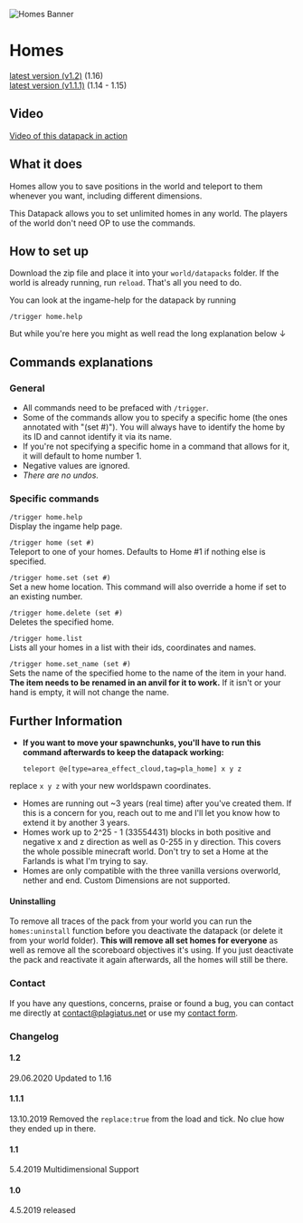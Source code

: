 ![Homes Banner](https://raw.githubusercontent.com/Plagiatus/datapacks/master/homes/banner.png "Homes")

# Homes

[latest version (v1.2)](https://github.com/Plagiatus/datapacks/raw/master/homes/homes_v1.2.zip) (1.16)  
[latest version (v1.1.1)](https://github.com/Plagiatus/datapacks/raw/master/homes/homes_v1.1.1.zip) (1.14 - 1.15)

## Video

[Video of this datapack in action](https://www.youtube.com/watch?v=Qz3sOGlcX4c&)

## What it does

Homes allow you to save positions in the world and teleport to them whenever you want, including different dimensions.

This Datapack allows you to set unlimited homes in any world. The players of the world don't need OP to use the commands.

## How to set up

Download the zip file and place it into your `world/datapacks` folder. If the world is already running, run `reload`. That's all you need to do.  

You can look at the ingame-help for the datapack by running

    /trigger home.help

But while you're here you might as well read the long explanation below ↓

## Commands explanations

### General

- All commands need to be prefaced with `/trigger`.  
- Some of the commands allow you to specify a specific home (the ones annotated with "(set #)"). You will always have to identify the home by its ID and cannot identify it via its name.  
- If you're not specifying a specific home in a command that allows for it, it will default to home number 1.  
- Negative values are ignored.  
- _There are no undos._

### Specific commands

`/trigger home.help`  
Display the ingame help page.

`/trigger home (set #)`  
Teleport to one of your homes. Defaults to Home #1 if nothing else is specified.

`/trigger home.set (set #)`  
Set a new home location. This command will also override a home if set to an existing number.

`/trigger home.delete (set #)`  
Deletes the specified home.  

`/trigger home.list`  
Lists all your homes in a list with their ids, coordinates and names.

`/trigger home.set_name (set #)`  
Sets the name of the specified home to the name of the item in your hand. **The item needs to be renamed in an anvil for it to work.** If it isn't or your hand is empty, it will not change the name.

## Further Information

- **If you want to move your spawnchunks, you'll have to run this command afterwards to keep the datapack working:**

      teleport @e[type=area_effect_cloud,tag=pla_home] x y z
	
replace `x y z` with your new worldspawn coordinates.

- Homes are running out ~3 years (real time) after you've created them. If this is a concern for you, reach out to me and I'll let you know how to extend it by another 3 years.  
- Homes work up to 2^25 - 1 (33554431) blocks in both positive and negative x and z direction as well as 0-255 in y direction. This covers the whole possible minecraft world. Don't try to set a Home at the Farlands is what I'm trying to say.
- Homes are only compatible with the three vanilla versions overworld, nether and end. Custom Dimensions are not supported.

#### Uninstalling
To remove all traces of the pack from your world you can run the `homes:uninstall` function before you deactivate the datapack (or delete it from your world folder). **This will remove all set homes for everyone** as well as remove all the scoreboard objectives it's using. If you just deactivate the pack and reactivate it again afterwards, all the homes will still be there.

### Contact

If you have any questions, concerns, praise or found a bug, you can contact me directly at [contact@plagiatus.net](mailto:contact@plagiatus.net) or use my [contact form](http://plagiatus.net/#contact).


### Changelog

#### 1.2
29.06.2020 Updated to 1.16

#### 1.1.1
13.10.2019 Removed the `replace:true` from the load and tick. No clue how they ended up in there.

#### 1.1
5.4.2019 Multidimensional Support

#### 1.0
4.5.2019 released
